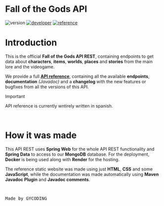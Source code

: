 # Fall of the Gods API

![version](https://img.shields.io/badge/version-1.0.0-gold?style=for-the-badge)
[![developer](https://img.shields.io/badge/developed-GYCoding-purple?style=for-the-badge)](https://gycoding.com)
[![reference](https://img.shields.io/badge/reference-api_reference-silver?style=for-the-badge)](https://fallofthegods-data.onrender.com)

# Introduction

This is the official **Fall of the Gods API REST**, containing endpoints to get data about **characters**, **items**, **worlds**, **places** and **stories** from the main lore and the videogame.

We provide a full **[API reference](https://fallofthegods-data.onrender.com)**, containing all the available **endpoints**, **documentation** *(Javadoc)* and a **changelog** with the new features or bugfixes from all the versions of this API.

> [!IMPORTANT]
> API reference is currently wntirely written in spanish.

<br>

# How it was made

This API REST uses **Spring Web** for the whole API REST functionality and **Spring Data** to access to our **MongoDB** database. For the deployment, **Docker** is being used along with **Render** for the hosting.

The reference static website was made using just **HTML**, **CSS** and some **JavaScript**, while the documentation was made automatically using **Maven Javadoc Plugin** and **Javadoc comments**.

<br>

<pre>Made by GYCODING</pre>
